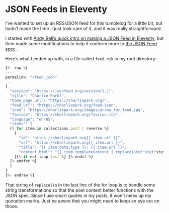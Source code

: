 # JSON Feeds in Eleventy

I’ve wanted to set up an RSS/JSON feed for this tumblelog for a little bit, but hadn’t made the time. I just took care of it, and it was really straightforward.

I started with [Andy Bell’s quick intro on making a JSON Feed in Eleventy](https://piccalil.li/quick-tip/create-a-json-feed-with-11ty/), but then made some modifications to help it conform more to [the JSON Feed spec](https://jsonfeed.org/).

Here’s what I ended up with, in a file called `feed.njk` in my root directory:

```js
{%- raw %}
---
permalink: "/feed.json"
---
{
  "version": "https://jsonfeed.org/version/1.1",
  "title": "Charlie Park!",
  "home_page_url": "https://charliepark.org/",
  "feed_url": "https://charliepark.org/feed.json",
  "icon": "https://charliepark.org/images/arrow_for_feed.jpg",
  "favicon": "https://charliepark.org/favicon.ico",
  "language": "en-US",
  "items": [
  {% for item in collections.post | reverse %}
    {
      "id": "https://charliepark.org{{ item.url }}",
      "url": "https://charliepark.org{{ item.url }}",
      "title": "{{ item.data.type }}: {{ item.url }}",
      "content_html": "{{ item.templateContent | replace(stet'stet"stet'stet, "\"") | replace("\n", "") | replace("\\", "\\\\") | safe }}"
    }{% if not loop.last %},{% endif %}
  {% endfor %}
  ]
}
{%- endraw %}
```

That string of `replace()`s in the last line of the for loop is to handle some string transformations so that the post content better functions with the JSON spec. Since I use smart quotes in my posts, it won’t mess up my quotation marks. Just be aware that you might need to keep an eye out on those.